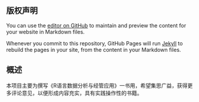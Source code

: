 ## 版权声明

You can use the [editor on GitHub](https://github.com/pmp55/r4ds/edit/master/README.md) to maintain and preview the content for your website in Markdown files.

Whenever you commit to this repository, GitHub Pages will run [Jekyll](https://jekyllrb.com/) to rebuild the pages in your site, from the content in your Markdown files.

## 概述

本项目主要为撰写《R语言数据分析与经管应用》一书用，希望集思广益，获得更多评论意见，以便形成内容充实，具有实践操作性的书籍。

